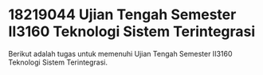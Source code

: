 # 18219044 Ujian Tengah Semester II3160 Teknologi Sistem Terintegrasi

Berikut adalah tugas untuk memenuhi Ujian Tengah Semester II3160 Teknologi Sistem Terintegrasi.
